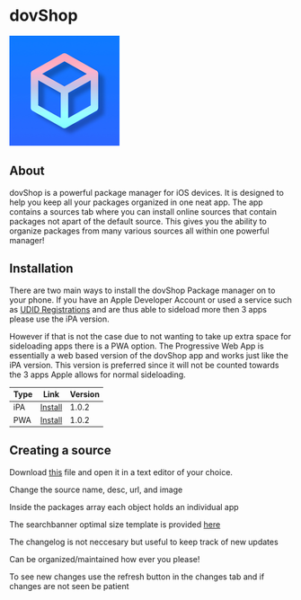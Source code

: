 # dovShop
![icon](/resources/ios/icon/icon-98@2x.png)
## About
dovShop is a powerful package manager for iOS devices. It is designed to help you keep all your packages organized in one neat app. The app contains a sources tab where you can install online sources that contain packages not apart of the default source. This gives you the ability to organize packages from many various sources all within one powerful manager!

## Installation
There are two main ways to install the dovShop Package manager on to your phone. If you have an Apple Developer Account or used a service such as [UDID Registrations](https://www.udidregistrations.com) and are thus able to sideload more then 3 apps please use the iPA version.

However if that is not the case due to not wanting to take up extra space for sideloading apps there is a PWA option. The Progressive Web App is essentially a web based version of the dovShop app and works just like the iPA version. This version is preferred since it will not be counted towards the 3 apps Apple allows for normal sideloading.

| Type          | Link          | Version |
| ------------- | ------------- | ------------- |
| iPA  | [Install](https://github.com/AwaadCc/dovshop) | 1.0.2 |
| PWA  | [Install](https://awaadcc.github.io/dovshop/profile.mobileconfig)  | 1.0.2 |

## Creating a source
Download [this](https://awaadcc.github.io/dovshop/source.json) file and open it in a text editor of your choice.

Change the source name, desc, url, and image

Inside the packages array each object holds an individual app

The searchbanner optimal size template is provided [here](https://awaadcc.github.io/images/dovshop/uyou_banner.jpeg)

The changelog is not neccesary but useful to keep track of new updates

Can be organized/maintained how ever you please!

To see new changes use the refresh button in the changes tab and if changes are not seen be patient

